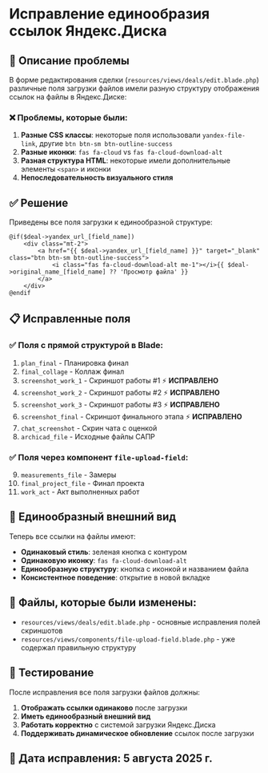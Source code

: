 # Исправление единообразия ссылок Яндекс.Диска

## 🎯 Описание проблемы
В форме редактирования сделки (`resources/views/deals/edit.blade.php`) различные поля загрузки файлов имели разную структуру отображения ссылок на файлы в Яндекс.Диске:

### ❌ Проблемы, которые были:
1. **Разные CSS классы**: некоторые поля использовали `yandex-file-link`, другие `btn btn-sm btn-outline-success`
2. **Разные иконки**: `fas fa-cloud` vs `fas fa-cloud-download-alt`
3. **Разная структура HTML**: некоторые имели дополнительные элементы `<span>` и иконки
4. **Непоследовательность визуального стиля**

## ✅ Решение
Приведены все поля загрузки к единообразной структуре:

```blade
@if($deal->yandex_url_[field_name])
    <div class="mt-2">
        <a href="{{ $deal->yandex_url_[field_name] }}" target="_blank" class="btn btn-sm btn-outline-success">
            <i class="fas fa-cloud-download-alt me-1"></i>{{ $deal->original_name_[field_name] ?? 'Просмотр файла' }}
        </a>
    </div>
@endif
```

## 📋 Исправленные поля

### ✅ Поля с прямой структурой в Blade:
1. `plan_final` - Планировка финал
2. `final_collage` - Коллаж финал  
3. `screenshot_work_1` - Скриншот работы #1 ⚡ **ИСПРАВЛЕНО**
4. `screenshot_work_2` - Скриншот работы #2 ⚡ **ИСПРАВЛЕНО**
5. `screenshot_work_3` - Скриншот работы #3 ⚡ **ИСПРАВЛЕНО**
6. `screenshot_final` - Скриншот финального этапа ⚡ **ИСПРАВЛЕНО**
7. `chat_screenshot` - Скрин чата с оценкой
8. `archicad_file` - Исходные файлы САПР

### ✅ Поля через компонент `file-upload-field`:
9. `measurements_file` - Замеры 
10. `final_project_file` - Финал проекта
11. `work_act` - Акт выполненных работ

## 🎨 Единообразный внешний вид
Теперь все ссылки на файлы имеют:
- **Одинаковый стиль**: зеленая кнопка с контуром
- **Одинаковую иконку**: `fas fa-cloud-download-alt` 
- **Единообразную структуру**: кнопка с иконкой и названием файла
- **Консистентное поведение**: открытие в новой вкладке

## 🔧 Файлы, которые были изменены:
- `resources/views/deals/edit.blade.php` - основные исправления полей скриншотов
- `resources/views/components/file-upload-field.blade.php` - уже содержал правильную структуру

## 🧪 Тестирование
После исправления все поля загрузки файлов должны:
1. **Отображать ссылки одинаково** после загрузки
2. **Иметь единообразный внешний вид** 
3. **Работать корректно** с системой загрузки Яндекс.Диска
4. **Поддерживать динамическое обновление** ссылок после загрузки

## 📅 Дата исправления: 5 августа 2025 г.
